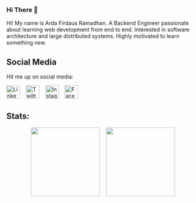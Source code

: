 ### Hi There 👋

Hi! My name is Arda Firdaus Ramadhan. A Backend Engineer passionate about learning web development from end to end. Interested in software architecture and large distributed systems. Highly motivated to learn something new.

## Social Media
Hit me up on social media:

<p>
  <a href="https://www.linkedin.com/in/ardafirdausr" target="_blank"><img width="35px" src="https://icons.veryicon.com/png/o/brands/logo-1/linkedin-box-fill-1.png" alt="LinkedIn" /></a>
  <span>&nbsp;&nbsp;</span>
  <a href="https://www.twitter.com/ardafirdausr" target="_blank"><img width="35px" src="https://icons.veryicon.com/png/o/brands/logo-1/twitter-fill-1.png" alt="Twitter" /></a>
  <span>&nbsp;&nbsp;</span>
  <a href="https://www.instagram.com/ardafirdausr" target="_blank"><img width="35px" src="https://icons.veryicon.com/png/o/brands/logo-1/instagram-fill-2.png" alt="Instagram" /></a>
  <span>&nbsp;&nbsp;</span>
  <a href="https://www.facebook.com/ardafirdausr" target="_blank"><img width="35px" src="https://icons.veryicon.com/png/o/brands/logo-1/facebook-fill-2.png" alt="Facebook" /></a>
</p>

## Stats:

<p align="center">
  <img height="180em" src="https://github-readme-stats-eight-theta.vercel.app/api?username=ardafirdausr&show_icons=true&theme=buefy&include_all_commits=true&count_private=true"/>
  <span>&nbsp;&nbsp;</span>
  <img height="180em" src="https://github-readme-stats.vercel.app/api/top-langs/?username=ardafirdausr&include_all_commits=true&count_private=true&theme=vue&layout=compact&hide=jupyter%20notebook,HTML,CSS,JavaScript,Blade" />
</p>
